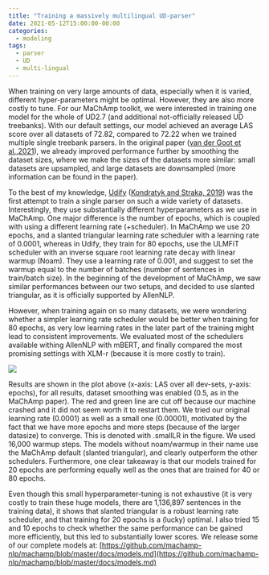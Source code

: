 ```yaml
---
title: "Training a massively multilingual UD-parser"
date: 2021-05-12T15:00:00-00:00
categories:
  - modeling
tags:
  - parser
  - UD
  - multi-lingual
---
```


When training on very large amounts of data, especially when it is varied, different hyper-parameters might be optimal. However, they are also more costly to tune. For our MaChAmp toolkit, we were interested in training one model for the whole of UD2.7 (and additional not-officially released UD treebanks). With our default settings, our model achieved an average LAS score over all datasets of 72.82, compared to 72.22 when we trained multiple single treebank parsers. In the original paper ([van der Goot et al.,2021](https://www.aclweb.org/anthology/2021.eacl-demos.22.pdf)), we already improved performance further by smoothing the dataset sizes, where we make the sizes of the datasets more similar: small datasets are upsampled, and large datasets are downsampled (more information can be found in the paper).

To the best of my knowledge, [Udify](https://github.com/Hyperparticle/udify) ([Kondratyk and Straka, 2019](https://www.aclweb.org/anthology/D19-1279.pdf)) was the first attempt to train a single parser on such a wide variety of datasets. Interestingly, they use substantially different hyperparameters as we use in MaChAmp. One major difference is the number of epochs, which is coupled with using a different learning rate (+scheduler). In MaChAmp we use 20 epochs, and a slanted triangular learning rate scheduler with a learning rate of 0.0001, whereas in Udify, they train for 80 epochs, use the ULMFiT scheduler with an inverse square root learning rate decay with linear warmup (Noam). They use a learning rate of 0.001, and suggest to set the warmup equal to the number of batches (number of sentences in train/batch size). In the beginning of the development of MaChAmp, we saw similar performances between our two setups, and decided to use slanted triangular, as it is officially supported by AllenNLP.

However, when training again on so many datasets, we were wondering whether a simpler learning rate scheduler would be better when training for 80 epochs, as very low learning rates in the later part of the training might lead to consistent improvements. We evaluated most of the schedulers available withing AllenNLP with mBERT, and finally compared the most promising settings with XLM-r (because it is more costly to train).

![](../../assets/images/gigantamax.png)

Results are shown in the plot above (x-axis: LAS over all dev-sets, y-axis: epochs), for all results, dataset smoothing was enabled (0.5, as in the MaChAmp paper). The red and green line are cut off because our machine crashed and it did not seem worth it to restart them. We tried our original learning rate (0.0001) as well as a small one (0.00001), motivated by the fact that we have more epochs and more steps (because of the larger datasize) to converge. This is denoted with .smallLR in the figure. We used 16,000 warmup steps. The models without noam/warmup in their name use the MaChAmp default (slanted triangular), and clearly outperform the other schedulers. Furthermore, one clear takeaway is that our models trained for 20 epochs are performing equally well as the ones that are trained for 40 or 80 epochs.

Even though this small hyperparameter-tuning is not exhaustive (it is very costly to train these huge models, there are 1,136,897 sentences in the training data), it shows that slanted triangular is a robust learning rate scheduler, and that training for 20 epochs is a (lucky) optimal. I also tried 15 and 10 epochs to check whether the same performance can be gained more efficiently, but this led to substantially lower scores. We release some of our complete models at: [https://github.com/machamp-nlp/machamp/blob/master/docs/models.md](https://github.com/machamp-nlp/machamp/blob/master/docs/models.md)


